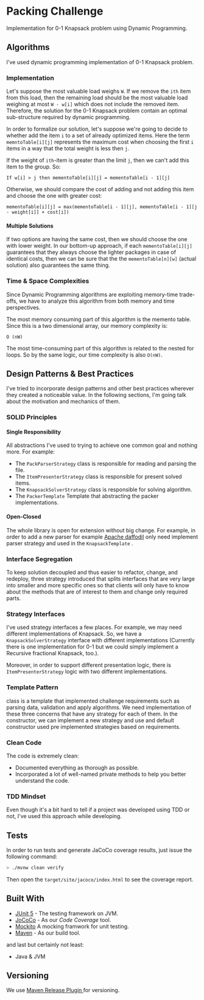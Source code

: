# Packing Challenge 
Implementation for 0-1 Knapsack problem using Dynamic Programming.

## Algorithms
I've used dynamic programming implementation of 0-1 Knapsack problem.

### Implementation
Let's suppose the most valuable load weighs `W`. If we remove the `ith` item from this load, then the  remaining load 
should be the most valuable load weighing at most `W - w[i]` which does not include the removed item. Therefore, 
the solution for the 0-1 Knapsack problem contain an optimal sub-structure required by dynamic programming.

In order to formalize our solution, let's suppose we're going to decide to whether add the item `i` to a set of already 
optimized items. Here the term `memntoTable[i][j]` represents the maximum cost when choosing the first `i` items in a way that 
the total weight is less then `j`.

If the weight of `ith`-item is greater than the limit `j`, then we can't add this item to the group. So:
```
If w[i] > j then mementoTable[i][j] = mementoTable[i - 1][j]
```
Otherwise, we should compare the cost of adding and not adding this item and choose the one with greater
cost:
```
mementoTable[i][j] = max(mementoTable[i - 1][j], mementoTable[i - 1][j - weight[i]] + cost[i])
```
#### Multiple Solutions
If two options are having the same cost, then we should choose the one with lower weight. In our bottom-up approach, 
if each `mementoTable[i][j]` guarantees that they always choose the lighter packages in case of identical costs, 
then we can be sure that the the `mementoTable[n][w]` (actual solution) also guarantees the same thing.

### Time & Space Complexities
Since Dynamic Programming algorithms are exploiting memory-time trade-offs, we have to analyze this
algorithm from both memory and time perspectives.

The most memory consuming part of this algorithm is the memento table. Since this is a two dimensional
array, our memory complexity is:
```
O (nW)
```
The most time-consuming part of this algorithm is related to the nested for loops. So by the same logic,
our time complexity is also `O(nW)`.

## Design Patterns & Best Practices
I've tried to incorporate design patterns and other best practices wherever they created a noticeable value. In the following
sections, I'm going talk about the motivation and mechanics of them.

### SOLID Principles
#### Single Responsibility
All abstractions I've used to trying to achieve one common goal and nothing more. For example:
 - The `PackParserStrategy` class is responsible for reading and parsing the file.
 - The `ItemPresenterStrategy` class is responsible for present solved items.
 - The `KnapsackSolverStrategy` class is responsible for solving algorithm.
 - The `PackerTemplate` Template that  abstracting the packer implementations.
 
#### Open-Closed
The whole library is open for extension without big change. For example, in order to add a new parser for example 
[Apache daffodil](https://daffodil.apache.org/) only need implement parser strategy and used in the `KnapsackTemplate` .
### Interface Segregation
To keep solution decoupled and thus easier to refactor, change, and redeploy, three strategy introduced that
splits interfaces that are very large into smaller and more specific ones so that clients will only 
have to know about the methods that are of interest to them and change only required parts.

### Strategy Interfaces
I've used strategy interfaces a few places. For example, we may need different implementations of Knapsack. So, we have
a `KnapsackSolverStrategy` interface with different implementations (Currently there is one implementation for 0-1 but we could
simply implement a Recursive fractional Knapsack, too.).

Moreover, in order to support different presentation logic, there is `ItemPresenterStrategy` logic with two different 
implementations.

### Template Pattern
class is a template that implemented challenge requirements such as parsing data, validation and apply algorithms.
We need implementation of these three concerns that have any strategy for each of them.
In the constructor, we can implement a new strategy and use and default constructor used pre implemented
 strategies based on requirements.          

### Clean Code
The code is extremely clean: 
 - Documented everything as thorough as possible.
 - Incorporated a lot of well-named private methods to help you better understand the code. 

### TDD Mindset
Even though it's a bit hard to tell if a project was developed using TDD or not, I've used this approach while developing.

## Tests
In order to run tests and generate JaCoCo coverage results, just issue the following command:
```bash
> ./mvnw clean verify
```
Then open the `target/site/jacoco/index.html` to see the coverage report. 

## Built With
* [JUnit 5](https://junit.org/junit5/) - The testing framework on JVM.
* [JoCoCo](https://github.com/jacoco/jacoco) - As our *Code Coverage* tool.
* [Mockito](https://site.mockito.org/) A mocking framwork for unit testing.
* [Maven](https://maven.apache.org) - As our build tool.

and last but certainly not least:
* Java & JVM


## Versioning

We use [Maven Release Plugin ](http://maven.apache.org/maven-release/maven-release-plugin/index.html) for versioning.

